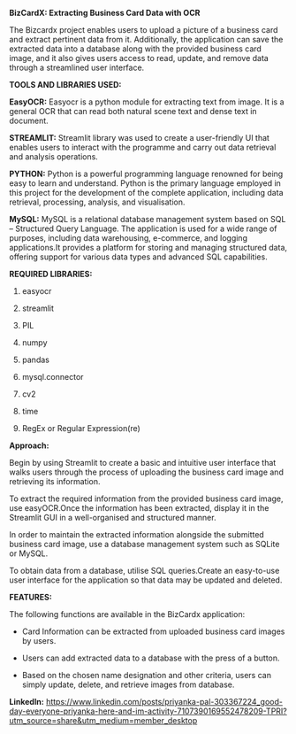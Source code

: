 **BizCardX: Extracting Business Card Data with OCR**

The Bizcardx project enables users to upload a picture of a business card and extract pertinent data from it. Additionally, the application can save the extracted data into a database along with the provided business card image, and it also gives users access to read, update, and remove data through a streamlined user interface.

**TOOLS AND LIBRARIES USED:**

**EasyOCR:**
Easyocr is a python module for extracting text from image. It is a general OCR that can read both natural scene text and dense text in document.

**STREAMLIT:**
Streamlit library was used to create a user-friendly UI that enables users to interact with the programme and carry out data retrieval and analysis operations.

**PYTHON:**
Python is a powerful programming language renowned for being easy to learn and understand. Python is the primary language employed in this project for the development of the complete application, including data retrieval, processing, analysis, and visualisation.

**MySQL:**
MySQL is a relational database management system based on SQL – Structured Query Language. The application is used for a wide range of purposes, including data warehousing, e-commerce, and logging applications.It provides a platform for storing and managing structured data, offering support for various data types and advanced SQL capabilities.

**REQUIRED LIBRARIES:**

1. easyocr

2. streamlit

3. PIL

4. numpy

5. pandas

6. mysql.connector

7. cv2

8. time

9. RegEx or Regular Expression(re)

  **Approach:**
  
  Begin by using Streamlit to create a basic and intuitive user interface that walks users through the process of uploading the business card image and retrieving its information.
  
  To extract the required information from the provided business card image, use easyOCR.Once the information has been extracted, display it in the Streamlit GUI in a well-organised and structured manner.
  
  In order to maintain the extracted information alongside the submitted business card image, use a database management system such as SQLite or MySQL.
  
  To obtain data from a database, utilise SQL queries.Create an easy-to-use user interface for the application so that data may be updated and deleted.
  
   **FEATURES:**
  
   The following functions are available in the BizCardx application:
  
  * Card Information can be extracted from uploaded business card images by users.
  
  * Users can add extracted data to a database with the press of a button.
  
  * Based on the chosen name designation and other criteria, users can simply update, delete, and retrieve images from database.

  **LinkedIn:** https://www.linkedin.com/posts/priyanka-pal-303367224_good-day-everyone-priyanka-here-and-im-activity-7107390169552478209-TPRI?utm_source=share&utm_medium=member_desktop



